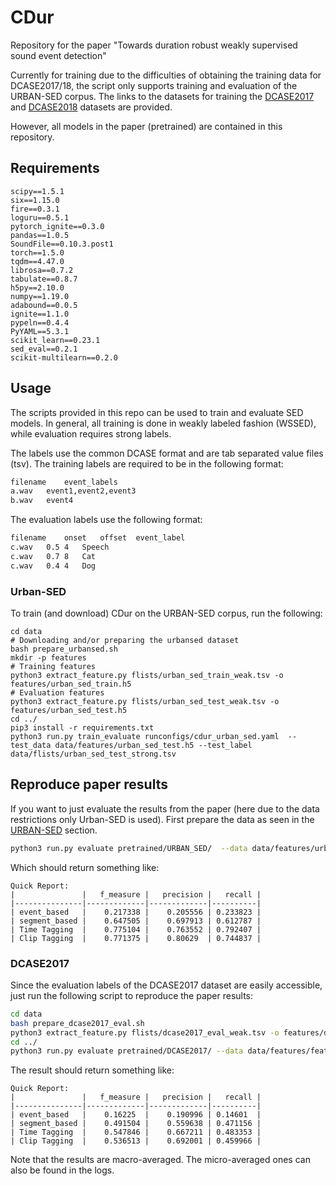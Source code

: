 # CDur

Repository for the paper "Towards duration robust weakly supervised sound event detection"

Currently for training due to the difficulties of obtaining the training data for DCASE2017/18, the script only supports training and evaluation of the URBAN-SED corpus.
The links to the datasets for training the [DCASE2017](https://github.com/ankitshah009/Task-4-Large-scale-weakly-supervised-sound-event-detection-for-smart-cars) and [DCASE2018](https://github.com/DCASE-REPO/dcase2018_baseline/tree/master/task4/dataset) datasets are provided.

However, all models in the paper (pretrained) are contained in this repository.

## Requirements

```
scipy==1.5.1
six==1.15.0
fire==0.3.1
loguru==0.5.1
pytorch_ignite==0.3.0
pandas==1.0.5
SoundFile==0.10.3.post1
torch==1.5.0
tqdm==4.47.0
librosa==0.7.2
tabulate==0.8.7
h5py==2.10.0
numpy==1.19.0
adabound==0.0.5
ignite==1.1.0
pypeln==0.4.4
PyYAML==5.3.1
scikit_learn==0.23.1
sed_eval==0.2.1
scikit-multilearn==0.2.0
```

## Usage

The scripts provided in this repo can be used to train and evaluate SED models.
In general, all training is done in weakly labeled fashion (WSSED), while evaluation requires strong labels.

The labels use the common DCASE format and are tab separated value files (tsv).
The training labels are required to be in the following format:

```bash
filename    event_labels
a.wav   event1,event2,event3
b.wav   event4
```

The evaluation labels use the following format:

```bash
filename    onset   offset  event_label
c.wav   0.5 4   Speech
c.wav   0.7 8   Cat
c.wav   0.4 4   Dog
```


### Urban-SED

To train (and download) CDur on the URBAN-SED corpus, run the following:

```
cd data
# Downloading and/or preparing the urbansed dataset
bash prepare_urbansed.sh
mkdir -p features
# Training features
python3 extract_feature.py flists/urban_sed_train_weak.tsv -o features/urban_sed_train.h5
# Evaluation features
python3 extract_feature.py flists/urban_sed_test_weak.tsv -o features/urban_sed_test.h5
cd ../
pip3 install -r requirements.txt
python3 run.py train_evaluate runconfigs/cdur_urban_sed.yaml  --test_data data/features/urban_sed_test.h5 --test_label data/flists/urban_sed_test_strong.tsv
```

## Reproduce paper results

If you want to just evaluate the results from the paper (here due to the data restrictions only Urban-SED is used).
First prepare the data as seen in the [URBAN-SED](#urban_sed) section.

```bash
python3 run.py evaluate pretrained/URBAN_SED/  --data data/features/urban_sed_test.h5 --label data/flists/urban_sed_test_strong.tsv
```

Which should return something like:
```
Quick Report: 
|               |   f_measure |   precision |   recall |
|---------------|-------------|-------------|----------|
| event_based   |    0.217338 |    0.205556 | 0.233823 |
| segment_based |    0.647505 |    0.697913 | 0.612787 |
| Time Tagging  |    0.775104 |    0.763552 | 0.792407 |
| Clip Tagging  |    0.771375 |    0.80629  | 0.744837 |
```

### DCASE2017

Since the evaluation labels of the DCASE2017 dataset are easily accessible, just run the following script to reproduce the paper results:

```bash
cd data
bash prepare_dcase2017_eval.sh
python3 extract_feature.py flists/dcase2017_eval_weak.tsv -o features/dcase2017_eval.h5
cd ../
python3 run.py evaluate pretrained/DCASE2017/ --data data/features/features/dcase2017_eval.h5 --label data/flists/dcase2017_eval_strong.tsv
```

The result should return something like:

```
Quick Report: 
|               |   f_measure |   precision |   recall |
|---------------|-------------|-------------|----------|
| event_based   |    0.16225  |    0.190996 | 0.14601  |
| segment_based |    0.491504 |    0.559638 | 0.471156 |
| Time Tagging  |    0.547846 |    0.667211 | 0.483353 |
| Clip Tagging  |    0.536513 |    0.692001 | 0.459966 |
```

Note that the results are macro-averaged. The micro-averaged ones can also be found in the logs.
